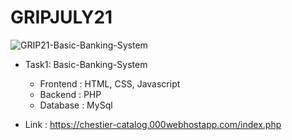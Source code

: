# GRIPJULY21

![GRIP21-Basic-Banking-System](https://socialify.git.ci/sutharmeet/Basic_Banking_System/image?language=1&owner=1&stargazers=1&theme=Dark)

- Task1: Basic-Banking-System
  - Frontend : HTML, CSS, Javascript
  - Backend : PHP
  - Database : MySql
  
- Link : https://chestier-catalog.000webhostapp.com/index.php
